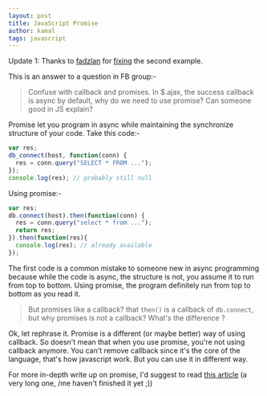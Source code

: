 ```yaml
---
layout: post
title: JavaScript Promise
author: kamal
tags: javascript
---
```


Update 1: Thanks to [fadzlan](https://github.com/fadzlan) for [fixing](https://github.com/devkini/devkini.github.io/pull/1) the second example.

This is an answer to a question in FB group:-

>Confuse with callback and promises. In $.ajax, the success callback is async by default, why do we need to use promise? Can someone good in JS explain?

Promise let you program in async while maintaining the synchronize structure of your code. Take this code:-

<!--more-->

```javascript
var res;
db_connect(host, function(conn) {
  res = conn.query("SELECT * FROM ...");
});
console.log(res); // probably still null
```

Using promise:-

```javascript
var res;
db.connect(host).then(function(conn) {
  res = conn.query("select * from ...");
  return res;
}).then(function(res){
  console.log(res); // already available
});
```

The first code is a common mistake to someone new in async programming because while the code is async, the structure is not, you assume it to run from top to bottom. Using promise, the program definitely run from top to bottom as you read it.

> But promises like a callback? that `then()` is a callback of `db.connect`, but why promises is not a callback? What's the difference ?

Ok, let rephrase it. Promise is a different (or maybe better) way of using callback. So doesn't mean that when you use promise, you're not using callback anymore. You can't remove callback since it's the core of the language, that's how javascript work. But you can use it in different way.

For more in-depth write up on promise, I'd suggest to read [this article][1] (a very long one, /me haven't finished it yet ;))

[1]:http://robotlolita.me/2015/11/15/how-do-promises-work.html
